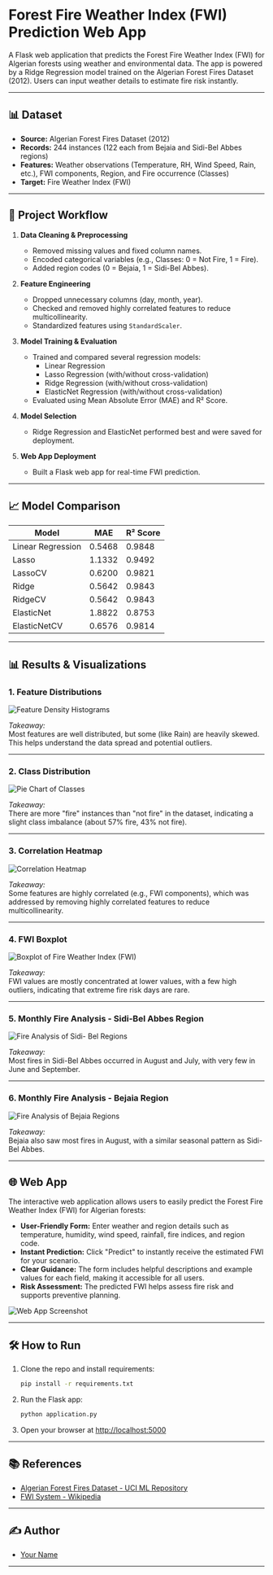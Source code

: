 # Forest Fire Weather Index (FWI) Prediction Web App

A Flask web application that predicts the Forest Fire Weather Index (FWI) for Algerian forests using weather and environmental data. The app is powered by a Ridge Regression model trained on the Algerian Forest Fires Dataset (2012). Users can input weather details to estimate fire risk instantly.

---

## 📊 Dataset

- **Source:** Algerian Forest Fires Dataset (2012)
- **Records:** 244 instances (122 each from Bejaia and Sidi-Bel Abbes regions)
- **Features:** Weather observations (Temperature, RH, Wind Speed, Rain, etc.), FWI components, Region, and Fire occurrence (Classes)
- **Target:** Fire Weather Index (FWI)

---

## 🚀 Project Workflow

1. **Data Cleaning & Preprocessing**
   - Removed missing values and fixed column names.
   - Encoded categorical variables (e.g., Classes: 0 = Not Fire, 1 = Fire).
   - Added region codes (0 = Bejaia, 1 = Sidi-Bel Abbes).

2. **Feature Engineering**
   - Dropped unnecessary columns (day, month, year).
   - Checked and removed highly correlated features to reduce multicollinearity.
   - Standardized features using `StandardScaler`.

3. **Model Training & Evaluation**
   - Trained and compared several regression models:
     - Linear Regression
     - Lasso Regression (with/without cross-validation)
     - Ridge Regression (with/without cross-validation)
     - ElasticNet Regression (with/without cross-validation)
   - Evaluated using Mean Absolute Error (MAE) and R² Score.

4. **Model Selection**
   - Ridge Regression and ElasticNet performed best and were saved for deployment.

5. **Web App Deployment**
   - Built a Flask web app for real-time FWI prediction.

---

## 📈 Model Comparison

| Model           | MAE      | R² Score  |
|-----------------|----------|-----------|
| Linear Regression | 0.5468   | 0.9848    |
| Lasso             | 1.1332   | 0.9492    |
| LassoCV           | 0.6200   | 0.9821    |
| Ridge             | 0.5642   | 0.9843    |
| RidgeCV           | 0.5642   | 0.9843    |
| ElasticNet        | 1.8822   | 0.8753    |
| ElasticNetCV      | 0.6576   | 0.9814    |


---

## 📊 Results & Visualizations

### 1. Feature Distributions

![Feature Density Histograms](images/feature_density_histograms.png)

*Takeaway:*  
Most features are well distributed, but some (like Rain) are heavily skewed. This helps understand the data spread and potential outliers.

---

### 2. Class Distribution

![Pie Chart of Classes](images/class_distribution_pie_chart.png)

*Takeaway:*  
There are more "fire" instances than "not fire" in the dataset, indicating a slight class imbalance (about 57% fire, 43% not fire).

---

### 3. Correlation Heatmap

![Correlation Heatmap](images/correlation_heatmap.png)

*Takeaway:*  
Some features are highly correlated (e.g., FWI components), which was addressed by removing highly correlated features to reduce multicollinearity.

---

### 4. FWI Boxplot

![Boxplot of Fire Weather Index (FWI)](images/images/boxplot_fwi.png)

*Takeaway:*  
FWI values are mostly concentrated at lower values, with a few high outliers, indicating that extreme fire risk days are rare.

---

### 5. Monthly Fire Analysis - Sidi-Bel Abbes Region

![Fire Analysis of Sidi- Bel Regions](images/fire_analysis_sidi_bel_regions.png)

*Takeaway:*  
Most fires in Sidi-Bel Abbes occurred in August and July, with very few in June and September.

---

### 6. Monthly Fire Analysis - Bejaia Region

![Fire Analysis of Bejaia Regions](images/fire_analysis_bejaia_regions.png)

*Takeaway:*  
Bejaia also saw most fires in August, with a similar seasonal pattern as Sidi-Bel Abbes.

---

## 🌐 Web App

The interactive web application allows users to easily predict the Forest Fire Weather Index (FWI) for Algerian forests:

- **User-Friendly Form:** Enter weather and region details such as temperature, humidity, wind speed, rainfall, fire indices, and region code.
- **Instant Prediction:** Click "Predict" to instantly receive the estimated FWI for your scenario.
- **Clear Guidance:** The form includes helpful descriptions and example values for each field, making it accessible for all users.
- **Risk Assessment:** The predicted FWI helps assess fire risk and supports preventive planning.

![Web App Screenshot](images/WebApp.png)

---

## 🛠️ How to Run

1. Clone the repo and install requirements:
    ```bash
    pip install -r requirements.txt
    ```
2. Run the Flask app:
    ```bash
    python application.py
    ```
3. Open your browser at [http://localhost:5000](http://localhost:5000)

---

## 📚 References

- [Algerian Forest Fires Dataset - UCI ML Repository](https://archive.ics.uci.edu/ml/datasets/Algerian+Forest+Fires+Dataset+)
- [FWI System - Wikipedia](https://en.wikipedia.org/wiki/Canadian_Forest_Fire_Weather_Index_System)

---

## ✍️ Author

- [Your Name](https://github.com/HarshStats)

---
